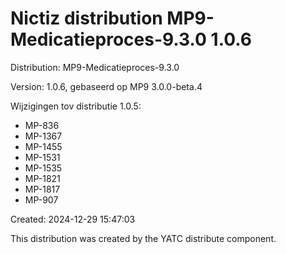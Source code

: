 # Nictiz distribution MP9-Medicatieproces-9.3.0 1.0.6

Distribution: MP9-Medicatieproces-9.3.0

Version: 1.0.6, gebaseerd op MP9 3.0.0-beta.4

Wijzigingen tov distributie 1.0.5:
- MP-836
- MP-1367
- MP-1455
- MP-1531
- MP-1535 
- MP-1821
- MP-1817
- MP-907

Created: 2024-12-29 15:47:03

This distribution was created by the YATC distribute component.


